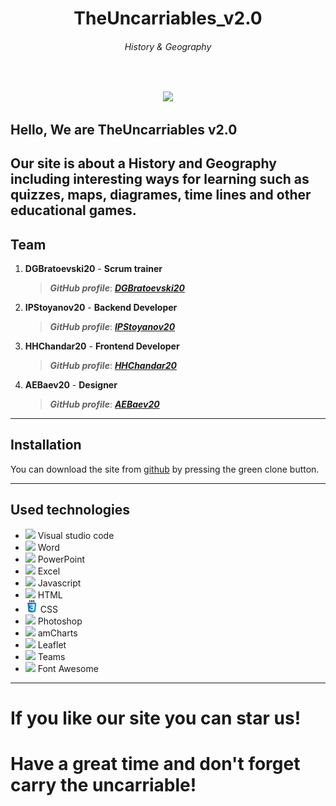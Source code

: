 <h1 align="center">TheUncarriables_v2.0</h1>
<h6 align="center">History & Geography</h6>
<br>

<p align="center">
<img src="https://cdn.discordapp.com/attachments/943926217483112488/953774779863822456/unknown.png" width="750">
</p>
  
## Hello, We are TheUncarriables v2.0

Our site is about a History and Geography including interesting ways for learning such as quizzes, maps, diagrames, time lines and other educational games.
---
 
 ## Team	<a name = "team"></a>
1. **DGBratoevski20** - **Scrum trainer**	
   > ***GitHub profile***: [***DGBratoevski20***](https://github.com/DGBratoevski20)	

2. **IPStoyanov20** - **Backend Developer**	
   > ***GitHub profile***: [***IPStoyanov20***](https://github.com/IPStoyanov20)	

3. **HHChandar20** - **Frontend Developer**	
   > ***GitHub profile***: [***HHChandar20***](https://github.com/HHChandar20)	

4. **AEBaev20** - **Designer**	
   > ***GitHub profile***: [***AEBaev20***](https://github.com/AEBaev20)
   
 ---

## Installation 

You can download the site from [github](https://github.com/DGBratoevski20/TheUncarriables_v2.0) by pressing the green clone button. 

---

## Used technologies
- <img src="https://upload.wikimedia.org/wikipedia/commons/thumb/9/9a/Visual_Studio_Code_1.35_icon.svg/2048px-Visual_Studio_Code_1.35_icon.svg.png" width="20"> Visual studio code
- <img src="https://media.discordapp.net/attachments/815253581149896790/818133539903111188/Microsoft_Word_logo.png" width="20"> Word
- <img src="https://media.discordapp.net/attachments/815253581149896790/818136011359518780/kisspng-microsoft-powerpoint-computer-software-microsoft-o-5b3b3927c75c49.3318087715306079118166-rem.png" width="20"> PowerPoint
- <img src="https://media.discordapp.net/attachments/815253581149896790/818134368848969728/1043px-Microsoft_Excel_2013_logo.svg_.png?width=551&height=541" width="20"> Excel
- <img src="https://cdn.iconscout.com/icon/free/png-256/javascript-3521515-2945018.png" width="20"> Javascript
- <img src="https://cdn-icons-png.flaticon.com/512/888/888859.png" width="20"> HTML
- <img src="https://raw.githubusercontent.com/github/explore/6c6508f34230f0ac0d49e847a326429eefbfc030/topics/css/css.png" width="20"> CSS
- <img src="https://upload.wikimedia.org/wikipedia/commons/2/20/Photoshop_CC_icon.png" width="20"> Photoshop
- <img src="https://www.amcharts.com/wp-content/uploads/2017/10/amcharts_light_transparent.png" width="20"> amCharts
- <img src="https://cdn.freebiesupply.com/logos/thumbs/2x/leaflet-logo.png" width="20"> Leaflet
- <img src="https://logos-world.net/wp-content/uploads/2021/04/Microsoft-Teams-Logo.png" width="20"> Teams
- <img src="https://seeklogo.com/images/F/font-awesome-logo-3010FE2434-seeklogo.com.png" width="20"> Font Awesome
---

# If you like our site you can star us!

# Have a great time and don't forget carry the uncarriable!
